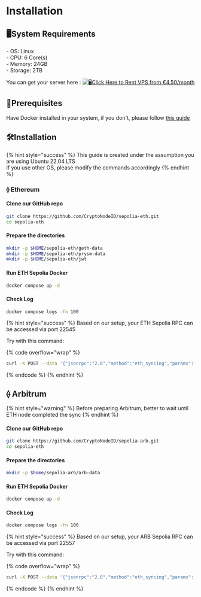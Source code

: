 # Installation

## 🖥️System Requirements

\- OS: Linux\
\- CPU: 6 Core(s)\
\- Memory: 24GB\
\- Storage: 2TB

You can get your server here : ![🖥](https://web.telegram.org/a/blank.8dd283bceccca95a48d8.png)[Click Here to Rent VPS from €4.50/month](https://www.dpbolvw.net/bi103shqnhp465665C69E46ABE79DB?sid=CNID-R)

## 💭Prerequisites

Have Docker installed in your system, if you don't, please follow [this guide](../../basics/server-preparation.md#install-docker-optional)

## 🛠️Installation <a href="#install-binary" id="install-binary"></a>

{% hint style="success" %}
This guide is created under the assumption you are using Ubuntu 22.04 LTS\
If you use other OS, please modify the commands accordingly
{% endhint %}

### ⟠ Ethereum

#### Clone our GitHub repo

```sh
git clone https://github.com/CryptoNodeID/sepolia-eth.git
cd sepolia-eth
```

#### Prepare the directories

```sh
mkdir -p $HOME/sepolia-eth/geth-data
mkdir -p $HOME/sepolia-eth/prysm-data
mkdir -p $HOME/sepolia-eth/jwt
```

#### Run ETH Sepolia Docker

```sh
docker compose up -d
```

#### Check Log

```sh
docker compose logs -fn 100
```

{% hint style="success" %}
Based on our setup, your ETH Sepolia RPC can be accessed via port 22545

Try with this command:

{% code overflow="wrap" %}
```sh
curl -X POST --data '{"jsonrpc":"2.0","method":"eth_syncing","params":[],"id":1}' -H "Content-Type: application/json" http://127.0.0.1:22545
```
{% endcode %}
{% endhint %}

## ⟠ Arbitrum

{% hint style="warning" %}
Before preparing Arbitrum, better to wait until ETH node completed the sync
{% endhint %}

#### Clone our GitHub repo

```sh
git clone https://github.com/CryptoNodeID/sepolia-arb.git
cd sepolia-eth
```

#### Prepare the directories

```sh
mkdir -p $home/sepolia-arb/arb-data
```

#### Run ETH Sepolia Docker

```sh
docker compose up -d
```

#### Check Log

```sh
docker compose logs -fn 100
```

{% hint style="success" %}
Based on our setup, your ARB Sepolia RPC can be accessed via port 22557

Try with this command:

{% code overflow="wrap" %}
```sh
curl -X POST --data '{"jsonrpc":"2.0","method":"eth_syncing","params":[],"id":1}' -H "Content-Type: application/json" http://127.0.0.1:22557
```
{% endcode %}
{% endhint %}
